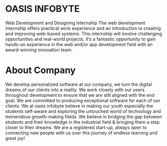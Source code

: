 # OASIS INFOBYTE 
Web Development and Designing Internship
The web development internship offers practical work experience and an introduction to creating and improving web-based systems. This internship will involve challenging opportunities and real-world projects. It’s a fantastic opportunity to gain hands-on experience in the web and/or app development field with an award-winning innovation team.

# About Company
We develop personalized software at our company, we turn the digital dreams of our clients into a reality. We work closely with our users throughout development to ensure that we are still aligned with the end goal. We are committed to producing exceptional software for each of our clients. We at oasis infobyte believe in making our youth especially the students self-aware and exploring the untouched world of technology and tremendous growth-making fields. We believe in bridging the gap between students and their knowledge in the industrial field & bringing them a step closer to their dreams. We are a registered start-up, always open to connecting new people with us over this journey of endless learning and great joy!
